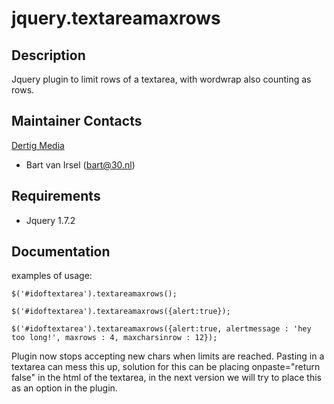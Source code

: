 jquery.textareamaxrows
======================

Description
--------------
Jquery plugin to limit rows of a textarea, with wordwrap also counting as rows.

Maintainer Contacts
-------------------
[Dertig Media](http://www.30.nl)
*  Bart van Irsel (<bart@30.nl>)

Requirements
------------
* Jquery 1.7.2

Documentation
-------------
examples of usage:

`$('#idoftextarea').textareamaxrows();`

`$('#idoftextarea').textareamaxrows({alert:true});`

`$('#idoftextarea').textareamaxrows({alert:true, alertmessage : 'hey too long!', maxrows : 4, maxcharsinrow : 12});`

Plugin now stops accepting new chars when limits are reached. Pasting in a textarea can mess this up,
solution for this can be placing onpaste="return false" in the html of the textarea, in the next version we will try
to place this as an option in the plugin.

